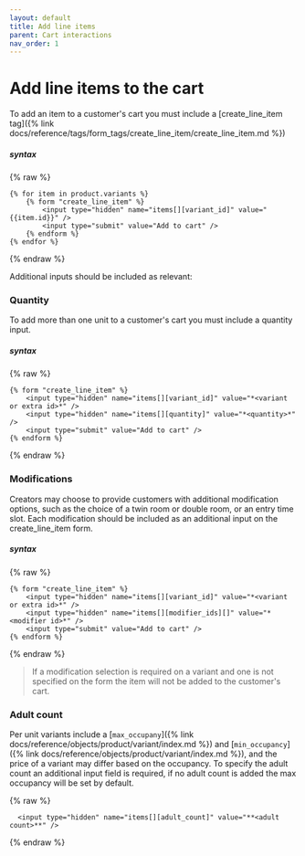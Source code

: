 ```yaml
---
layout: default
title: Add line items
parent: Cart interactions
nav_order: 1
---
```


# Add line items to the cart
To add an item to a customer's cart you must include a [create_line_item tag]({% link docs/reference/tags/form_tags/create_line_item/create_line_item.md %})

##### syntax
{% raw %}
```liquid
{% for item in product.variants %}
    {% form "create_line_item" %}
        <input type="hidden" name="items[][variant_id]" value="{{item.id}}" />
        <input type="submit" value="Add to cart" />
    {% endform %}
{% endfor %}
```
{% endraw %}

Additional inputs should be included as relevant:

### Quantity
To add more than one unit to a customer's cart you must include a quantity input.

##### syntax
{% raw %}
```liquid
{% form "create_line_item" %}
    <input type="hidden" name="items[][variant_id]" value="*<variant or extra id>*" />
    <input type="hidden" name="items[][quantity]" value="*<quantity>*" />
    <input type="submit" value="Add to cart" />
{% endform %}
```
{% endraw %}

### Modifications
Creators may choose to provide customers with additional modification options, such as the choice of a twin room or double room, or an entry time slot. Each modification should be included as an additional input on the create_line_item form. 

##### syntax
{% raw %}
```liquid
{% form "create_line_item" %}
    <input type="hidden" name="items[][variant_id]" value="*<variant or extra id>*" />
    <input type="hidden" name="items[][modifier_ids][]" value="*<modifier id>*" />
    <input type="submit" value="Add to cart" />
{% endform %}
```
{% endraw %}

> If a modification selection is required on a variant and one is not specified on the form the item will not be added to the customer's cart.

### Adult count
Per unit variants include a [`max_occupany`]({% link docs/reference/objects/product/variant/index.md %}) and [`min_occupancy`]({% link docs/reference/objects/product/variant/index.md %}), and the price of a variant may differ based on the occupancy.
To specify the adult count an additional input field is required, if no adult count is added the max occupancy will be set by default.

{% raw %}
```liquid
  <input type="hidden" name="items[][adult_count]" value="**<adult count>**" />
```
{% endraw %}